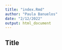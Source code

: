```yaml
---
title: "index.Rmd"
author: "Paula Banuelos"
date: "2/12/2022"
output: html_document
---
```




## Title
